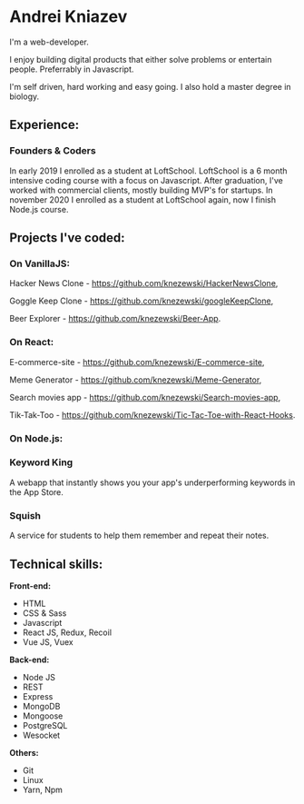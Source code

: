 # Andrei Kniazev
I'm a web-developer.

I enjoy building digital products that either solve problems or entertain people. Preferrably in Javascript.

I'm self driven, hard working and easy going. I also hold a master degree in biology.

## Experience:
### Founders & Coders
In early 2019 I enrolled as a student at LoftSchool. LoftSchool is a 6 month intensive coding course with a focus on Javascript. After graduation, I've worked with commercial clients, mostly building MVP's for startups.
In november 2020 I enrolled as a student at LoftSchool again, now I finish Node.js course.


## Projects I've coded:
### On VanillaJS:

Hacker News Clone - https://github.com/knezewski/HackerNewsClone,

Goggle Keep Clone - https://github.com/knezewski/googleKeepClone,

Beer Explorer - https://github.com/knezewski/Beer-App.

### On React:
E-commerce-site - https://github.com/knezewski/E-commerce-site,

Meme Generator - https://github.com/knezewski/Meme-Generator,

Search movies app - https://github.com/knezewski/Search-movies-app,

Tik-Tak-Too - https://github.com/knezewski/Tic-Tac-Toe-with-React-Hooks.

### On Node.js:

### Keyword King
A webapp that instantly shows you your app's underperforming keywords in the App Store.

### Squish
A service for students to help them remember and repeat their notes.

## Technical skills:

**Front-end:**
* HTML
* CSS & Sass
* Javascript
* React JS, Redux, Recoil
* Vue JS, Vuex

**Back-end:**
* Node JS
* REST
* Express
* MongoDB
* Mongoose
* PostgreSQL
* Wesocket

**Others:**
* Git
* Linux
* Yarn, Npm

